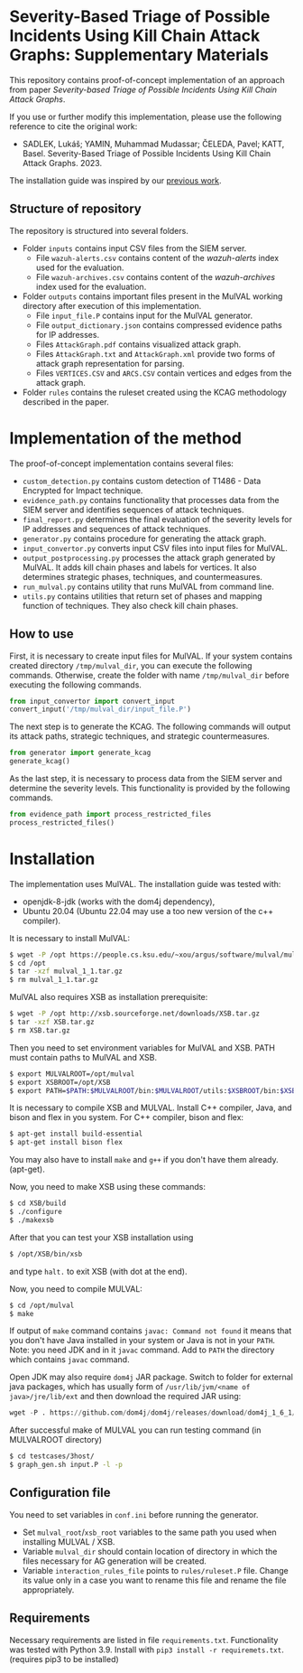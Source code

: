 # Severity-Based Triage of Possible Incidents Using Kill Chain Attack Graphs: Supplementary Materials

This repository contains proof-of-concept implementation of an approach from paper _Severity-based Triage of Possible Incidents
Using Kill Chain Attack Graphs_.

If you use or further modify this implementation, please use 
the following reference to cite the original work:
* SADLEK, Lukáš; YAMIN, Muhammad Mudassar; ČELEDA, Pavel; KATT, Basel. Severity-Based Triage of Possible Incidents
Using Kill Chain Attack Graphs. 2023.

The installation guide was inspired by our 
[previous work](https://www.muni.cz/en/research/publications/1724737).

## Structure of repository
The repository is structured into several folders. 
* Folder `inputs` contains input CSV files from the SIEM server.
  * File `wazuh-alerts.csv` contains content of the _wazuh-alerts_ index used for the evaluation.
  * File `wazuh-archives.csv` contains content of the _wazuh-archives_ index used for the evaluation.
* Folder `outputs` contains important files present in the MulVAL working directory after execution of this 
implementation.
  * File `input_file.P` contains input for the MulVAL generator.
  * File `output_dictionary.json` contains compressed evidence paths for IP addresses.
  * Files `AttackGraph.pdf` contains visualized attack graph.
  * Files `AttackGraph.txt` and `AttackGraph.xml` provide two forms of attack graph representation 
  for parsing.
  * Files `VERTICES.CSV` and `ARCS.CSV` contain vertices and edges from the attack graph.
* Folder `rules` contains the ruleset created using the KCAG methodology described in the paper.

# Implementation of the method
The proof-of-concept implementation contains several files:
* `custom_detection.py` contains custom detection of T1486 - Data Encrypted for Impact technique.
* `evidence_path.py` contains functionality that processes data from the SIEM server and
identifies sequences of attack techniques.
* `final_report.py` determines the final evaluation of the severity levels for IP addresses and
sequences of attack techniques.
* `generator.py` contains procedure for generating the attack graph.
* `input_convertor.py` converts input CSV files into input files 
for MulVAL.
* `output_postprocessing.py` processes the attack graph generated by MulVAL. It adds kill chain phases and labels for vertices. It also determines strategic phases, techniques,
and countermeasures.
* `run_mulval.py` contains utility that runs MulVAL from command line.
* `utils.py` contains utilities that return set of phases and mapping function of techniques. They also check kill 
chain phases.


## How to use
First, it is necessary to create input files for MulVAL. 
If your system contains created directory `/tmp/mulval_dir`, you can 
execute the following commands. Otherwise, create the folder with name `/tmp/mulval_dir` before executing 
the following commands.

```python
from input_convertor import convert_input
convert_input('/tmp/mulval_dir/input_file.P')
```

The next step is to generate the KCAG. The following commands will
output its attack paths, strategic techniques, and 
strategic countermeasures.

```python
from generator import generate_kcag
generate_kcag()
```

As the last step, it is necessary to process data from the SIEM server and determine
the severity levels. This functionality is provided by the following commands.

```python
from evidence_path import process_restricted_files
process_restricted_files()
```

# Installation

The implementation uses MulVAL. The installation guide was tested with:
- openjdk-8-jdk (works with the dom4j dependency),
- Ubuntu 20.04 (Ubuntu 22.04 may use a too new version of the c++ compiler).


It is necessary to install MulVAL:
```bash
$ wget -P /opt https://people.cs.ksu.edu/~xou/argus/software/mulval/mulval_1_1.tar.gz
$ cd /opt
$ tar -xzf mulval_1_1.tar.gz
$ rm mulval_1_1.tar.gz
```

MulVAL also requires XSB as installation prerequisite:
```bash
$ wget -P /opt http://xsb.sourceforge.net/downloads/XSB.tar.gz
$ tar -xzf XSB.tar.gz
$ rm XSB.tar.gz
```

Then you need to set environment variables for MulVAL and XSB. PATH must contain
paths to MulVAL and XSB.
```bash
$ export MULVALROOT=/opt/mulval
$ export XSBROOT=/opt/XSB
$ export PATH=$PATH:$MULVALROOT/bin:$MULVALROOT/utils:$XSBROOT/bin:$XSBROOT/build
```

It is necessary to compile XSB and MULVAL.
Install C++ compiler, Java, and bison and flex in you system. 
For C++ compiler, bison and flex:
```bash
$ apt-get install build-essential
$ apt-get install bison flex
```
You may also have to install `make` and `g++` if you don't have them already. (apt-get).


Now, you need to make XSB using these commands: 
```bash
$ cd XSB/build
$ ./configure
$ ./makexsb
```


After that you can test your XSB installation using
```bash
$ /opt/XSB/bin/xsb
```
and type `halt.` to exit XSB (with dot at the end).

Now, you need to compile MULVAL:
```bash
$ cd /opt/mulval
$ make
```

If output of `make` command contains `javac: Command not found` it means that you don't have Java installed in your
system or Java is not in your `PATH`. Note: you need JDK and in it `javac` command. Add to `PATH` the directory which
contains `javac` command. 

Open JDK may also require `dom4j` JAR package. Switch to folder for external java packages, 
which has usually form of `/usr/lib/jvm/<name of java>/jre/lib/ext` and then download the required JAR using:

```python
wget -P . https://github.com/dom4j/dom4j/releases/download/dom4j_1_6_1/dom4j-1.6.1.jar
```

After successful make of MULVAL you can run testing command (in MULVALROOT directory)
```bash
$ cd testcases/3host/
$ graph_gen.sh input.P -l -p
```

## Configuration file

You need to set variables in `conf.ini` before running the generator. 

* Set `mulval_root`/`xsb_root` variables to the same path you used when installing MULVAL / XSB. 
* Variable `mulval_dir` should contain location of directory in which the files necessary for AG generation will be created.
* Variable `interaction_rules_file` points to `rules/ruleset.P` file. Change its value only 
in a case you want to rename this file and rename the file appropriately.

## Requirements

Necessary requirements are listed in file `requirements.txt`. Functionality was 
tested with Python 3.9.
Install with `pip3 install -r requiremets.txt`. (requires pip3 to be installed)
